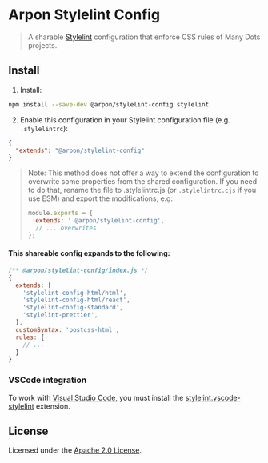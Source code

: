 # Arpon Stylelint Config

> A sharable [Stylelint](https://stylelint.io/) configuration that enforce CSS rules of Many Dots projects.

## Install

1. Install:

```bash
npm install --save-dev @arpon/stylelint-config stylelint
```

2. Enable this configuration in your Stylelint configuration file (e.g. `.stylelintrc`):

```json
{
  "extends": "@arpon/stylelint-config"
}
```

> Note: This method does not offer a way to extend the configuration to overwrite some properties from the shared configuration. If you need to do that, rename the file to .stylelintrc.js (or `.stylelintrc.cjs` if you use ESM) and export the modifications, e.g:
>
> ```js
> module.exports = {
>   extends: ' @arpon/stylelint-config',
>   // ... overwrites
> };
> ```

#### This shareable config expands to the following:

```js
/** @arpon/stylelint-config/index.js */
{
  extends: [
    'stylelint-config-html/html',
    'stylelint-config-html/react',
    'stylelint-config-standard',
    'stylelint-prettier',
  ],
  customSyntax: 'postcss-html',
  rules: {
    // ...
  }
}
```

### VSCode integration

To work with [Visual Studio Code](https://code.visualstudio.com), you must install the
[stylelint.vscode-stylelint](https://marketplace.visualstudio.com/items?itemName=stylelint.vscode-stylelint)
extension.

## License

Licensed under the [Apache 2.0 License](/LICENSE).
